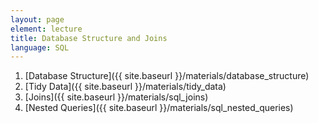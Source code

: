 ```yaml
---
layout: page
element: lecture
title: Database Structure and Joins
language: SQL
---
```


1. [Database Structure]({{ site.baseurl }}/materials/database_structure)
2. [Tidy Data]({{ site.baseurl }}/materials/tidy_data)
3. [Joins]({{ site.baseurl }}/materials/sql_joins)
4. [Nested Queries]({{ site.baseurl }}/materials/sql_nested_queries)
